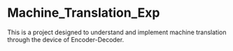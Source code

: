 # Machine_Translation_Exp
This is a project designed to understand and implement machine translation through the device of Encoder-Decoder.
